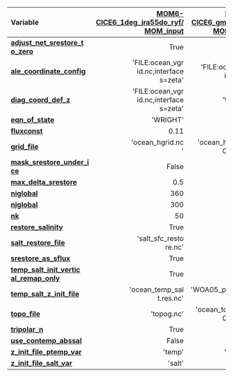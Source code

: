 | Variable                  | [MOM6-CICE6_1deg_jra55do_ryf/<br>MOM_input](https://github.com/COSIMA/MOM6-CICE6/blob/f62734f09eace00c32ee6bec87fb30926e661a0e/MOM_input) | [MOM6-CICE6_gmom_jra/<br>MOM_input](https://github.com/COSIMA/MOM6-CICE6/blob/4f9e72a2c32ca4f6873a6f9cfad288038da945f4/MOM_input) |
| :------------------------ | --------------: | --------------: |
| [**adjust_net_srestore_t<br>o_zero**](https://github.com/mom-ocean/MOM6/search?q=adjust_net_srestore_to_zero) |  True |                 |
| [**ale_coordinate_config**](https://github.com/mom-ocean/MOM6/search?q=ale_coordinate_config) | 'FILE:ocean_vgr<br>id.nc,interface<br>s=zeta' | 'FILE:ocean_vgr<br>id.nc,dz' |
| [**diag_coord_def_z**     ](https://github.com/mom-ocean/MOM6/search?q=diag_coord_def_z) | 'FILE:ocean_vgr<br>id.nc,interface<br>s=zeta' | 'WOA09' |
| [**eqn_of_state**         ](https://github.com/mom-ocean/MOM6/search?q=eqn_of_state) |        'WRIGHT' |                 |
| [**fluxconst**            ](https://github.com/mom-ocean/MOM6/search?q=fluxconst) |            0.11 |             0.5 |
| [**grid_file**            ](https://github.com/mom-ocean/MOM6/search?q=grid_file) | 'ocean_hgrid.nc<br>' | 'ocean_hgrid_23<br>0424.nc' |
| [**mask_srestore_under_i<br>ce**](https://github.com/mom-ocean/MOM6/search?q=mask_srestore_under_ice) |     False |                 |
| [**max_delta_srestore**   ](https://github.com/mom-ocean/MOM6/search?q=max_delta_srestore) |             0.5 |                 |
| [**niglobal**             ](https://github.com/mom-ocean/MOM6/search?q=niglobal) |             360 |             320 |
| [**njglobal**             ](https://github.com/mom-ocean/MOM6/search?q=njglobal) |             300 |             384 |
| [**nk**                   ](https://github.com/mom-ocean/MOM6/search?q=nk) |              50 |              60 |
| [**restore_salinity**     ](https://github.com/mom-ocean/MOM6/search?q=restore_salinity) |            True |           False |
| [**salt_restore_file**    ](https://github.com/mom-ocean/MOM6/search?q=salt_restore_file) | 'salt_sfc_resto<br>re.nc' |       |
| [**srestore_as_sflux**    ](https://github.com/mom-ocean/MOM6/search?q=srestore_as_sflux) |            True |                 |
| [**temp_salt_init_vertic<br>al_remap_only**](https://github.com/mom-ocean/MOM6/search?q=temp_salt_init_vertical_remap_only) | True |           |
| [**temp_salt_z_init_file**](https://github.com/mom-ocean/MOM6/search?q=temp_salt_z_init_file) | 'ocean_temp_sal<br>t.res.nc' | 'WOA05_pottemp_<br>salt.nc' |
| [**topo_file**            ](https://github.com/mom-ocean/MOM6/search?q=topo_file) |      'topog.nc' | 'ocean_topog_23<br>0424.nc' |
| [**tripolar_n**           ](https://github.com/mom-ocean/MOM6/search?q=tripolar_n) |            True |           False |
| [**use_contemp_abssal**   ](https://github.com/mom-ocean/MOM6/search?q=use_contemp_abssal) |           False |                 |
| [**z_init_file_ptemp_var**](https://github.com/mom-ocean/MOM6/search?q=z_init_file_ptemp_var) |          'temp' |         'PTEMP' |
| [**z_init_file_salt_var** ](https://github.com/mom-ocean/MOM6/search?q=z_init_file_salt_var) |          'salt' |          'SALT' |
